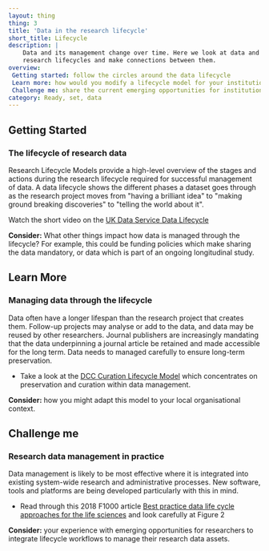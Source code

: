 ```yaml
---
layout: thing
thing: 3
title: 'Data in the research lifecycle'
short_title: Lifecycle
description: |
    Data and its management change over time. Here we look at data and 
    research lifecycles and make connections between them.
overview:
 Getting started: follow the circles around the data lifecycle
 Learn more: how would you modify a lifecycle model for your institution?
 Challenge me: share the current emerging opportunities for institutions to integrate management systems for your research data assets
category: Ready, set, data
---
```

## Getting Started
### The lifecycle of research data

Research Lifecycle Models provide a high-level overview of the stages
and actions during the research lifecycle required for successful
management of data. A data lifecycle shows the different phases a
dataset goes through as the research project moves from "having a
brilliant idea" to "making ground breaking discoveries" to "telling the
world about it".

Watch the short video on the [UK Data Service Data
Lifecycle](https://www.ukdataservice.ac.uk/manage-data/lifecycle.aspx)

**Consider:** What other things impact how data is managed through the
lifecycle? For example, this could be funding policies which make
sharing the data mandatory, or data which is part of an ongoing
longitudinal study.

## Learn More
### Managing data through the lifecycle

Data often have a longer lifespan than the research project that creates
them. Follow-up projects may analyse or add to the data, and data may be
reused by other researchers. Journal publishers are increasingly
mandating that the data underpinning a journal article be retained and
made accessible for the long term. Data needs to managed carefully to
ensure long-term preservation.

-   Take a look at the [DCC Curation Lifecycle
    Model](http://www.dcc.ac.uk/resources/curation-lifecycle-model)
    which concentrates on preservation and curation within data
    management.

**Consider:** how you might adapt this model to your local organisational context.

## Challenge me
### Research data management in practice

Data management is likely to be most effective where it is integrated
into existing system-wide research and administrative processes. New
software, tools and platforms are being developed particularly with this in
mind.

-   Read through this 2018 F1000 article [Best practice data life cycle approaches for the life sciences](https://doi.org/10.12688/f1000research.12344.2) and look carefully at Figure 2

**Consider:** your experience with emerging opportunities for researchers to integrate lifecycle workflows to manage their research data assets.
